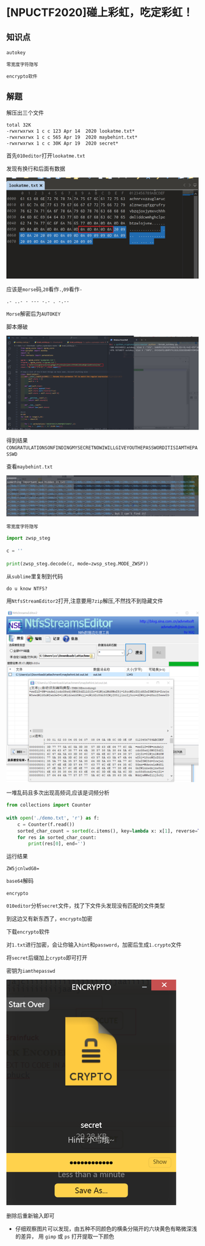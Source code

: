 # [NPUCTF2020]碰上彩虹，吃定彩虹！

## 知识点

`autokey`

`零宽度字符隐写`

`encrypto软件`

## 解题

解压出三个文件

```
total 32K
-rwxrwxrwx 1 c c 123 Apr 14  2020 lookatme.txt*
-rwxrwxrwx 1 c c 565 Apr 19  2020 maybehint.txt*
-rwxrwxrwx 1 c c 30K Apr 19  2020 secret*
```

首先`010editor`打开`lookatme.txt`

发现有换行和后面有数据

![image-20231217180123952](./img/134-1.png)

应该是`morse`码,`20`看作`.`,`09`看作`-`

```
.- ..- - --- -.- . -.--
```

`Morse`解密后为`AUTOKEY`

脚本爆破

![image-20231217181536343](./img/134-2.png)

得到结果` CONGRATULATIONSONFINDINGMYSECRETNOWIWILLGIVEYOUTHEPASSWORDITISIAMTHEPASSWD`

查看`maybehint.txt`

![image-20231217181734453](./img/134-3.png)

`零宽度字符隐写`

```python
import zwsp_steg

c = '​​​​​​‌​‍​‌​​​​​​‌‌​‌​​​​​​​​‌​‌‍​​​​​​‌‌‌​​​​​​​​​‌​‌‍​​​​​​‌​‍‍‍​​​​​​‌‌​​‍​​​​​​‌‌​‌​​​​​​​‌‌‌​‍​​​​​​​‌​‌‍​​​​​​​‍‍‍​​​​​​​‌​​‌​​​​​​​​‍‌‍‌​​​​​​‌​​​‍​​​​​​​‍‌​​'
    
print(zwsp_steg.decode(c, mode=zwsp_steg.MODE_ZWSP))
```

从`sublime`里复制到代码

```
do u know NTFS?
```

用`NtfsStreamEditor2`打开,注意要用`7zip`解压,不然找不到隐藏文件

![image-20231217202828459](./img/134-4.png)

一堆乱码且多次出现高频词,应该是词频分析

```python
from collections import Counter

with open('./demo.txt', 'r') as f:
    c = Counter(f.read())
    sorted_char_count = sorted(c.items(), key=lambda x: x[1], reverse=True)
    for res in sorted_char_count:
        print(res[0], end='')
```

运行结果

```
ZW5jcnlwdG8=
```

`base64`解码

`encrypto`

`010editor`分析`secret`文件，找了下文件头发现没有匹配的文件类型

到这边又有新东西了，`encrypto`加密

下载`encrypto`软件

对`1.txt`进行加密，会让你输入`hint`和`password`，加密后生成`1.crypto`文件

将`secret`后缀加上`crypto`即可打开

密钥为`iamthepasswd`

![image-20231217212227805](./img/134-5.png)

删除后重新输入即可

- 仔细观察图片可以发现，由五种不同颜色的横条分隔开的六块⻩色有略微深浅的差异， 用 `gimp` 或 `ps` 打开提取一下颜色